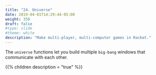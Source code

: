 ```yaml
---
title: "24. Universe"
date: 2019-04-01T14:29:44-05:00
weight: 350
draft: false
#type: slide
#theme: white
description: "Make multi-player, multi-computer games in Racket."
---
```


The `universe` functions let you build multiple `big-bang` windows
that communicate with each other.

{{% children description = "true" %}}

